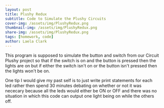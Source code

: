 ```yaml
---
layout: post
title: Plushy Redux
subtitle: Code to Simulate the Plushy Circuits
cover-img: /assets/img/PlushyRedux.png
thumbnail-img: /assets/img/PlushyRedux.png
share-img: /assets/img/PlushyRedux.png
tags: [homework, code]
author: Laela Clark
---
```


This program is supposed to simulate the button and switch from our Circuit Plushy project so that if the switch is on and the button is pressed then the lights are on but if either the switch isn't on or the button isn't pressed then the lights won't be on.

One tip I would give my past self is to just write print statements for each led rather then spend 30 minutes debating on whether or not it was nececary because all the leds would either be ON or OFF and there was no situation in which this code can output one light being on while the others off.
